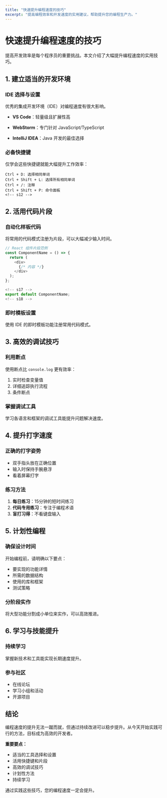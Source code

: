 ```yaml
---
title: "快速提升编程速度的技巧"
excerpt: "提高编程效率和开发速度的实用建议，帮助提升您的编程生产力。"
---
```


<!-- s1 -->
# 快速提升编程速度的技巧

<!-- s2 -->
提高开发效率是每个程序员的重要挑战。本文介绍了大幅提升编程速度的实用技巧。

<!-- s3 -->
## 1. 建立适当的开发环境

<!-- s4 -->
### IDE 选择与设置
<!-- s5 -->
优秀的集成开发环境（IDE）对编程速度有很大影响。

<!-- s6 -->
- **VS Code**：轻量级且扩展性高
<!-- s7 -->
- **WebStorm**：专门针对 JavaScript/TypeScript
<!-- s8 -->
- **IntelliJ IDEA**：Java 开发的最佳选择

<!-- s9 -->
### 必备快捷键
<!-- s10 -->
仅学会这些快捷键就能大幅提升工作效率：

<!-- s11 -->
```
Ctrl + D: 选择相同单词
Ctrl + Shift + L: 选择所有相同单词
Ctrl + /: 注释
Ctrl + Shift + P: 命令面板
<!-- s12 -->
```

<!-- s13 -->
## 2. 活用代码片段

<!-- s14 -->
### 自动化样板代码
<!-- s15 -->
将常用的代码模式注册为片段，可以大幅减少输入时间。

<!-- s16 -->
```javascript
// React 组件片段范例
const ComponentName = () => {
  return (
    <div>
      {/* 内容 */}
    </div>
  );
};

<!-- s17 -->
export default ComponentName;
<!-- s18 -->
```

<!-- s19 -->
### 即时模板设置
<!-- s20 -->
使用 IDE 的即时模板功能注册常用代码模式。

<!-- s21 -->
## 3. 高效的调试技巧

<!-- s22 -->
### 利用断点
<!-- s23 -->
使用断点比 `console.log` 更有效率：

<!-- s24 -->
1. 实时检查变量值
2. 详细追踪执行流程
3. 条件断点

<!-- s25 -->
### 掌握调试工具
<!-- s26 -->
学习各语言和框架的调试工具能提升问题解决速度。

<!-- s27 -->
## 4. 提升打字速度

<!-- s28 -->
### 正确的打字姿势
- 双手指头放在正确位置
- 输入时保持手腕悬浮
- 看着屏幕打字

<!-- s29 -->
### 练习方法
<!-- s30 -->
1. **每日练习**：15分钟的短时间练习
2. **代码专用练习**：专注于编程术语
3. **盲打习得**：不看键盘输入

<!-- s31 -->
## 5. 计划性编程

<!-- s32 -->
### 确保设计时间
<!-- s33 -->
开始编程前，请明确以下要点：

- 要实现的功能详情
- 所需的数据结构
- 使用的库和框架
- 测试策略

<!-- s34 -->
### 分阶段实作
<!-- s35 -->
将大型功能分割成小单位来实作，可以高效推进。

<!-- s36 -->
## 6. 学习与技能提升

<!-- s37 -->
### 持续学习
<!-- s38 -->
掌握新技术和工具能实现长期速度提升。

<!-- s39 -->
### 参与社区
- 在线论坛
- 学习小组和活动
- 开源项目

<!-- s40 -->
## 结论

<!-- s41 -->
编程速度的提升无法一蹴而就，但通过持续改进可以稳步提升。从今天开始实践可行的方法，目标成为高效的开发者。

**重要要点：**
- 适当的工具选择和设置
- 活用快捷键和片段
- 高效的调试技巧
- 计划性方法
- 持续学习

<!-- s42 -->
通过实践这些技巧，您的编程速度一定会提升。

